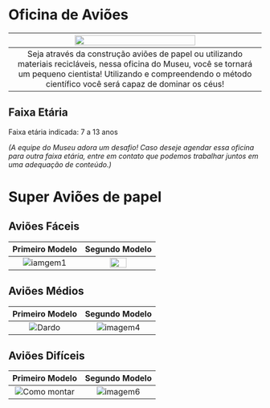 # Oficina de Aviões

|<img src= "aviao.png" width="70%" height="70%"> |
|:----:|
|Seja através da construção aviões de papel ou utilizando materiais recicláveis, nessa oficina do Museu, você se tornará um pequeno cientista! Utilizando e compreendendo o método científico você será capaz de dominar os céus!|

## Faixa Etária
Faixa etária indicada: 7 a 13 anos

*(A equipe do Museu adora um desafio! Caso deseje agendar essa oficina para outra faixa etária, entre em contato que podemos trabalhar juntos em uma adequação de conteúdo.)*

# Super Aviões de papel

## Aviões Fáceis

| Primeiro Modelo | Segundo Modelo |
|:-------------:|:-------------:|
|![iamgem1](https://i.pinimg.com/564x/a0/ae/c0/a0aec0909502cabc3278888ba71c835a.jpg)|<img src="https://i.pinimg.com/564x/8f/ea/c9/8feac908661093e41ba3f2ee3958a2fb.jpg" width="50%" height="50%">|

## Aviões Médios 

| Primeiro Modelo | Segundo Modelo |
|:-------------:|:-------------:|
|![Dardo](https://vignette.wikia.nocookie.net/origami/images/1/1f/Dartdiag.svg/revision/latest/scale-to-width-down/500?cb=20080904002638)|![imagem4](https://i.pinimg.com/564x/db/f9/35/dbf9355ca29d3739319c43a2b65649ee.jpg)

## Aviões Difíceis 

| Primeiro Modelo | Segundo Modelo |
|:-------------:|:-------------:|
|![Como montar](https://4.bp.blogspot.com/-gRw3RLP_pYI/VHoOpsCvmYI/AAAAAAAACQM/twIFLWHCIVw/s1600/plane9.gif)|![imagem6](https://i.pinimg.com/564x/27/fd/d9/27fdd909e81a2d4ba2081b3579875128.jpg)|
